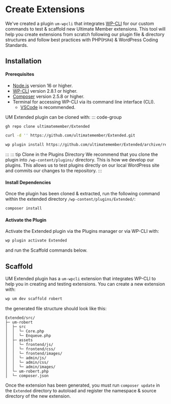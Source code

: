 # Create Extensions

We've created a plugin `um-wpcli` that integrates [WP-CLI](http://wp-cli.org) for our custom commands to test & scaffold new Ultimate Member extensions. This tool will help you create extensions from scratch following our plugin file & directory structures and follow best practices with PHP(`PSR4`) & WordPress Coding Standards.

## Installation

#### Prerequisites
- [Node.js](https://nodejs.org/) version 16 or higher.
- [WP-CLI](https://wp-cli.org) version 2.8.1 or higher.
- [Composer](https://getcomposer.org) version 2.5.8 or higher.
- Terminal for accessing WP-CLI via its command line interface (CLI).
   - [VSCode](https://code.visualstudio.com/) is recommended.

UM Extended plugin can be cloned with:
::: code-group

```sh [Git clone]
gh repo clone ultimatemember/Extended
```

```sh [Curl]
curl -d '' https://github.com/ultimatemember/Extended.git
```

```sh [WP-CLI]
wp plugin install https://github.com/ultimatemember/Extended/archive/refs/heads/main.zip --force
```
:::
::: tip Clone in the Plugins Directory
We recommend that you clone the plugin into `/wp-content/plugins/` directory. This is how we develop our plugins. This allows us to test plugins directly on our local WordPress site and commits our changes to the repository.
:::

#### Install Dependencies

Once the plugin has been cloned & extracted, run the following command within the extended directory `/wp-content/plugins/Extended/`:
```sh
composer install
```

#### Activate the Plugin
Activate the Extended plugin via the Plugins manager or via WP-CLI with:
```sh
wp plugin activate Extended
```

and run the Scaffold commands below.


## Scaffold

UM Extended plugin has a `um-wpcli` extension that integrates WP-CLI to help you in creating and testing extensions. You can create a new extension with:
```sh
wp um dev scaffold robert
```
the generated file structure should look like this:
```
Extended/src/
├─ um-robert
│  ├─ src
│  │  └─ Core.php
│  │  └─ Enqueue.php
│  ├─ assets
│  │  └─ frontend/js/
│  │  └─ frontend/css/
│  │  └─ frontend/images/
│  │  └─ admin/js/
│  │  └─ admin/css/
│  │  └─ admin/images/
│  └─ um-robert.php
│  └─ composer.json
```

Once the extension has been generated, you must run `composer update` in the `Extended` directory to autoload and register the namespace & source directory of the new extension.

